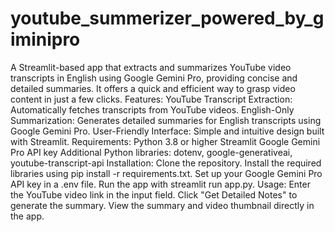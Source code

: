# youtube_summerizer_powered_by_giminipro
A Streamlit-based app that extracts and summarizes YouTube video transcripts in English using Google Gemini Pro, providing concise and detailed summaries. It offers a quick and efficient way to grasp video content in just a few clicks.
Features:
YouTube Transcript Extraction: Automatically fetches transcripts from YouTube videos.
English-Only Summarization: Generates detailed summaries for English transcripts using Google Gemini Pro.
User-Friendly Interface: Simple and intuitive design built with Streamlit.
Requirements:
Python 3.8 or higher
Streamlit
Google Gemini Pro API key
Additional Python libraries: dotenv, google-generativeai, youtube-transcript-api
Installation:
Clone the repository.
Install the required libraries using pip install -r requirements.txt.
Set up your Google Gemini Pro API key in a .env file.
Run the app with streamlit run app.py.
Usage:
Enter the YouTube video link in the input field.
Click "Get Detailed Notes" to generate the summary.
View the summary and video thumbnail directly in the app.
